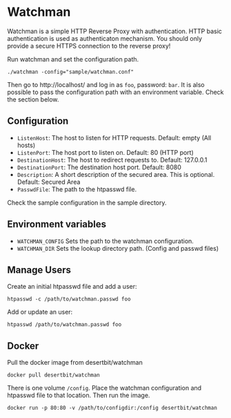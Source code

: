 # Watchman

Watchman is a simple HTTP Reverse Proxy with authentication.
HTTP basic authentication is used as authenticaton mechanism.
You should only provide a secure HTTPS connection to the reverse proxy!

Run watchman and set the configuration path.

```
./watchman -config="sample/watchman.conf"
```

Then go to http://localhost/ and log in as `foo`, password: `bar`.
It is also possible to pass the configuration path with an environment variable. Check the section below.


## Configuration

- `ListenHost`: The host to listen for HTTP requests. Default: empty (All hosts)
- `ListenPort`: The host port to listen on. Default: 80 (HTTP port)
- `DestinationHost`: The host to redirect requests to. Default: 127.0.0.1
- `DestinationPort`: The destination host port. Default: 8080
- `Description`: A short description of the secured area. This is optional. Default: Secured Area
- `PasswdFile`: The path to the htpasswd file.

Check the sample configuration in the sample directory.


## Environment variables

- `WATCHMAN_CONFIG` Sets the path to the watchman configuration.
- `WATCHMAN_DIR` Sets the lookup directory path. (Config and passwd files)


## Manage Users

Create an initial htpasswd file and add a user:

```
htpasswd -c /path/to/watchman.passwd foo
```

Add or update an user:

```
htpasswd /path/to/watchman.passwd foo
```


## Docker

Pull the docker image from desertbit/watchman

```
docker pull desertbit/watchman
```

There is one volume `/config`. Place the watchman configuration and htpasswd file to that location.
Then run the image.

```
docker run -p 80:80 -v /path/to/configdir:/config desertbit/watchman
```